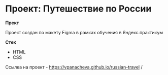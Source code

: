 # Проект: Путешествие по России


**Прект**

Проект создан по макету Figma  в рамках обучения в Яндекс.практикум

**Стек**

* HTML
* CSS

Ссылка на проект - https://vpanacheva.github.io/russian-travel /
